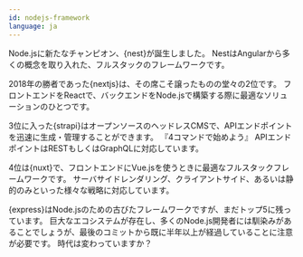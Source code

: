 ```yaml
---
id: nodejs-framework
language: ja
---
```


Node.jsに新たなチャンピオン、{nest}が誕生しました。
NestはAngularから多くの概念を取り入れた、フルスタックのフレームワークです。

2018年の勝者であった{nextjs}は、その席こそ譲ったものの堂々の2位です。
フロントエンドをReactで、バックエンドをNode.jsで構築する際に最適なソリューションのひとつです。

3位に入った{strapi}はオープンソースのヘッドレスCMSで、APIエンドポイントを迅速に生成・管理することができます。
『4コマンドで始めよう』
APIエンドポイントはRESTもしくはGraphQLに対応しています。

4位は{nuxt}で、フロントエンドにVue.jsを使うときに最適なフルスタックフレームワークです。
サーバサイドレンダリング、クライアントサイド、あるいは静的のみといった様々な戦略に対応しています。

{express}はNode.jsのための古びたフレームワークですが、まだトップ5に残っています。
巨大なエコシステムが存在し、多くのNode.js開発者には馴染みがあることでしょうが、最後のコミットから既に半年以上が経過していることに注意が必要です。
時代は変わっていますか？